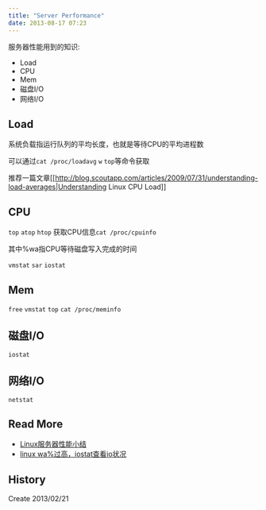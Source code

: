 ```yaml
---
title: "Server Performance"
date: 2013-08-17 07:23
---
```



服务器性能用到的知识:

* Load
* CPU
* Mem
* 磁盘I/O
* 网络I/O

## Load ##

系统负载指运行队列的平均长度，也就是等待CPU的平均进程数

可以通过`cat /proc/loadavg` `w` `top`等命令获取

推荐一篇文章[[http://blog.scoutapp.com/articles/2009/07/31/understanding-load-averages|Understanding Linux CPU Load]]

## CPU ##

`top` `atop` `htop`
获取CPU信息`cat /proc/cpuinfo`

其中%wa指CPU等待磁盘写入完成的时间

`vmstat` `sar` `iostat`

## Mem ##

`free` `vmstat` `top` `cat /proc/meminfo`

## 磁盘I/O ##

`iostat`

## 网络I/O ##

`netstat`

## Read More ##

* [Linux服务器性能小结](http://blog.chinaunix.net/uid-27127953-id-3333176.html)
* [linux wa%过高，iostat查看io状况](http://www.cnblogs.com/mfryf/archive/2012/03/12/2392000.html)

## History ##

Create 2013/02/21
